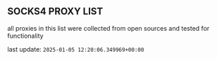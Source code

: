## SOCKS4 PROXY LIST

all proxies in this list were collected from open sources and tested for functionality

last update: `2025-01-05 12:20:06.349969+00:00`